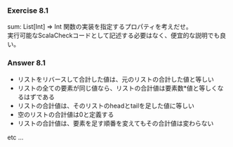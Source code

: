 ### Exercise 8.1
sum: List[Int] => Int 関数の実装を指定するプロパティを考えだせ。  
実行可能なScalaCheckコードとして記述する必要はなく、便宜的な説明でも良い。

### Answer 8.1
- リストをリバースして合計した値は、元のリストの合計した値と等しい
- リストの全ての要素が同じ値なら、リストの合計値は要素数*値と等しくなるはずである
- リストの合計値は、そのリストのheadとtailを足した値に等しい
- 空のリストの合計値は0と定義する
- リストの合計値は、要素を足す順番を変えてもその合計値は変わらない  

etc ...